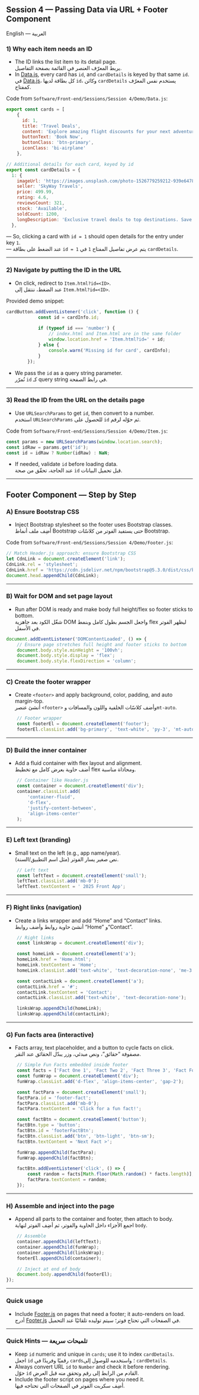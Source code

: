 
## Session 4 — Passing Data via URL + Footer Component
English — العربية

### 1) Why each item needs an ID
- The ID links the list item to its detail page.  
  يربط المعرّف العنصر في القائمة بصفحة التفاصيل.
- In [Data.js](cci:7://file:///e:/iCloud~md~obsidian/Cloud%20Notes/Techno/Software/Front-end/Sessions/Session%204/Demo/Data.js:0:0-0:0), every card has `id`, and `cardDetails` is keyed by that same `id`.  
  في [Data.js](cci:7://file:///e:/iCloud~md~obsidian/Cloud%20Notes/Techno/Software/Front-end/Sessions/Session%204/Demo/Data.js:0:0-0:0)، كل بطاقة لديها `id`، وكائن `cardDetails` يستخدم نفس المعرّف كمفتاح.

Code from `Software/Front-end/Sessions/Session 4/Demo/Data.js`:
```javascript
export const cards = [
    {
      id: 1,
      title: 'Travel Deals',
      content: 'Explore amazing flight discounts for your next adventure.',
      buttonText: 'Book Now',
      buttonClass: 'btn-primary',
      iconClass: 'bi-airplane'
    },
```

```javascript
// Additional details for each card, keyed by id
export const cardDetails = {
  1: {
    imageUrl: 'https://images.unsplash.com/photo-1526779259212-939e64788e3c?w=1200',
    seller: 'SkyWay Travels',
    price: 499.99,
    rating: 4.6,
    reviewsCount: 321,
    stock: 'Available',
    soldCount: 1200,
    longDescription: 'Exclusive travel deals to top destinations. Save big on flights and hotels for your next journey.'
  },
```

— So, clicking a card with `id = 1` should open details for the entry under key `1`.  
— عند الضغط على بطاقة `id = 1` يتم عرض تفاصيل المفتاح `1` في `cardDetails`.

---

### 2) Navigate by putting the ID in the URL
- On click, redirect to `Item.html?id=<ID>`.  
  عند الضغط، ننتقل إلى `Item.html?id=<ID>`.

Provided demo snippet:
```javascript
cardButton.addEventListener('click', function () {
            const id = cardInfo.id;
            
            if (typeof id === 'number') {
                // index.html and Item.html are in the same folder
                window.location.href = 'Item.html?id=' + id;
            } else {
                console.warn('Missing id for card', cardInfo);
            }
        });
```

- We pass the `id` as a query string parameter.  
  نُمرّر `id` كـ query string في رابط الصفحة.

---

### 3) Read the ID from the URL on the details page
- Use `URLSearchParams` to get `id`, then convert to a number.  
  استخدم `URLSearchParams` للحصول على `id` ثم حوّله لرقم.

Code from `Software/Front-end/Sessions/Session 4/Demo/Item.js`:
```javascript
const params = new URLSearchParams(window.location.search);
const idRaw = params.get('id');
const id = idRaw ? Number(idRaw) : NaN;
```

- If needed, validate `id` before loading data.  
  عند الحاجة، تحقّق من صحة `id` قبل تحميل البيانات.

---


## Footer Component — Step by Step

### A) Ensure Bootstrap CSS
- Inject Bootstrap stylesheet so the footer uses Bootstrap classes.  
  أضِف ملف أنماط Bootstrap حتى يستفيد الفوتر من كلاسّات Bootstrap.

Code from `Software/Front-end/Sessions/Session 4/Demo/Footer.js`:
```javascript
// Match Header.js approach: ensure Bootstrap CSS
let CdnLink = document.createElement('link');
CdnLink.rel = 'stylesheet';
CdnLink.href = 'https://cdn.jsdelivr.net/npm/bootstrap@5.3.0/dist/css/bootstrap.min.css';
document.head.appendChild(CdnLink);
```

---

### B) Wait for DOM and set page layout
- Run after DOM is ready and make body full height/flex so footer sticks to bottom.  
  شغّل الكود بعد جاهزية DOM واجعل الجسم بطول كامل وبنمط flex ليظهر الفوتر في الأسفل.

```javascript
document.addEventListener('DOMContentLoaded', () => {
    // Ensure page stretches full height and footer sticks to bottom
    document.body.style.minHeight = '100vh';
    document.body.style.display = 'flex';
    document.body.style.flexDirection = 'column';
```

---

### C) Create the footer wrapper
- Create `<footer>` and apply background, color, padding, and auto margin-top.  
  أنشئ عنصر `<footer>` وأضف كلاسّات الخلفية واللون والمسافات و`mt-auto`.

```javascript
    // Footer wrapper
    const footerEl = document.createElement('footer');
    footerEl.classList.add('bg-primary', 'text-white', 'py-3', 'mt-auto');
```

---

### D) Build the inner container
- Add a fluid container with flex layout and alignment.  
  أضف حاوية بعرض كامل مع تخطيط flex ومحاذاة مناسبة.

```javascript
    // Container like Header.js
    const container = document.createElement('div');
    container.classList.add(
        'container-fluid',
        'd-flex',
        'justify-content-between',
        'align-items-center'
    );
```

---

### E) Left text (branding)
- Small text on the left (e.g., app name/year).  
  نص صغير يسار الفوتر (مثل اسم التطبيق/السنة).

```javascript
    // Left text
    const leftText = document.createElement('small');
    leftText.classList.add('mb-0');
    leftText.textContent = ' 2025 Front App';
```

---

### F) Right links (navigation)
- Create a links wrapper and add “Home” and “Contact” links.  
  أنشئ حاوية روابط وأضف روابط “Home” و“Contact”.

```javascript
    // Right links
    const linksWrap = document.createElement('div');

    const homeLink = document.createElement('a');
    homeLink.href = 'Home.html';
    homeLink.textContent = 'Home';
    homeLink.classList.add('text-white', 'text-decoration-none', 'me-3');

    const contactLink = document.createElement('a');
    contactLink.href = '#';
    contactLink.textContent = 'Contact';
    contactLink.classList.add('text-white', 'text-decoration-none');

    linksWrap.appendChild(homeLink);
    linksWrap.appendChild(contactLink);
```

---

### G) Fun facts area (interactive)
- Facts array, text placeholder, and a button to cycle facts on click.  
  مصفوفة “حقائق”، ونص مبدئي، وزر يبدّل الحقائق عند النقر.

```javascript
    // Simple Fun Facts embedded inside footer
    const facts = ['Fact One 1', 'Fact Two 2', 'Fact Three 3', 'Fact Four 4', 'Fact Five 5'];
    const funWrap = document.createElement('div');
    funWrap.classList.add('d-flex', 'align-items-center', 'gap-2');

    const factPara = document.createElement('small');
    factPara.id = 'footer-fact';
    factPara.classList.add('mb-0');
    factPara.textContent = 'Click for a fun fact!';

    const factBtn = document.createElement('button');
    factBtn.type = 'button';
    factBtn.id = 'footerFactBtn';
    factBtn.classList.add('btn', 'btn-light', 'btn-sm');
    factBtn.textContent = 'Next Fact >';

    funWrap.appendChild(factPara);
    funWrap.appendChild(factBtn);

    factBtn.addEventListener('click', () => {
        const random = facts[Math.floor(Math.random() * facts.length)];
        factPara.textContent = random;
    });
```

---

### H) Assemble and inject into the page
- Append all parts to the container and footer, then attach to body.  
  اجمع الأجزاء داخل الحاوية والفوتر، ثم أضِف الفوتر لنهاية `body`.

```javascript
    // Assemble
    container.appendChild(leftText);
    container.appendChild(funWrap);
    container.appendChild(linksWrap);
    footerEl.appendChild(container);

    // Inject at end of body
    document.body.appendChild(footerEl);
});
```

---

### Quick usage
- Include [Footer.js](cci:7://file:///e:/iCloud~md~obsidian/Cloud%20Notes/Techno/Software/Front-end/Sessions/Session%204/Demo/Footer.js:0:0-0:0) on pages that need a footer; it auto-renders on load.  
  أدرج [Footer.js](cci:7://file:///e:/iCloud~md~obsidian/Cloud%20Notes/Techno/Software/Front-end/Sessions/Session%204/Demo/Footer.js:0:0-0:0) في الصفحات التي تحتاج فوتر؛ سيتم توليده تلقائيًا عند التحميل.

---

### Quick Hints — تلميحات سريعة
- Keep `id` numeric and unique in `cards`; use it to index `cardDetails`.  
  اجعل `id` رقميًا وفريدًا في `cards`؛ واستخدمه للوصول إلى `cardDetails`.
- Always convert URL `id` to `Number` and check it before rendering.  
  حوّل `id` القادم من الرابط إلى رقم وتحقق منه قبل العرض.
- Include the footer script on pages where you need it.  
  أضِف سكربت الفوتر في الصفحات التي تحتاجه فيها.